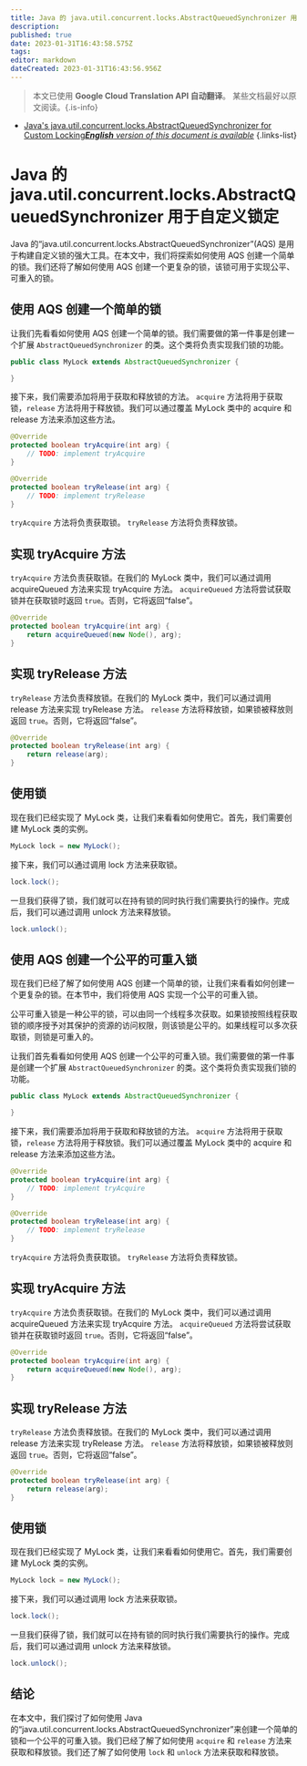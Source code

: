 ```yaml
---
title: Java 的 java.util.concurrent.locks.AbstractQueuedSynchronizer 用于自定义锁定
description: 
published: true
date: 2023-01-31T16:43:58.575Z
tags: 
editor: markdown
dateCreated: 2023-01-31T16:43:56.956Z
---
```


> 本文已使用 **Google Cloud Translation API 自动翻译**。
某些文档最好以原文阅读。{.is-info}

- [Java's java.util.concurrent.locks.AbstractQueuedSynchronizer for Custom Locking***English** version of this document is available*](/en/Knowledge-base/Java/java-s-java-util-concurrent-locks-abstractqueuedsynchronizer-for-custom-locking)
{.links-list}


# Java 的 java.util.concurrent.locks.AbstractQueuedSynchronizer 用于自定义锁定

Java 的“java.util.concurrent.locks.AbstractQueuedSynchronizer”(AQS) 是用于构建自定义锁的强大工具。在本文中，我们将探索如何使用 AQS 创建一个简单的锁。我们还将了解如何使用 AQS 创建一个更复杂的锁，该锁可用于实现公平、可重入的锁。

## 使用 AQS 创建一个简单的锁

让我们先看看如何使用 AQS 创建一个简单的锁。我们需要做的第一件事是创建一个扩展 `AbstractQueuedSynchronizer` 的类。这个类将负责实现我们锁的功能。

```java
public class MyLock extends AbstractQueuedSynchronizer {

}
```

接下来，我们需要添加将用于获取和释放锁的方法。 `acquire` 方法将用于获取锁，`release` 方法将用于释放锁。我们可以通过覆盖 MyLock 类中的 acquire 和 release 方法来添加这些方法。

```java
@Override
protected boolean tryAcquire(int arg) {
    // TODO: implement tryAcquire
}

@Override
protected boolean tryRelease(int arg) {
    // TODO: implement tryRelease
}
```

`tryAcquire` 方法将负责获取锁。 `tryRelease` 方法将负责释放锁。

## 实现 tryAcquire 方法

`tryAcquire` 方法负责获取锁。在我们的 MyLock 类中，我们可以通过调用 acquireQueued 方法来实现 tryAcquire 方法。 `acquireQueued` 方法将尝试获取锁并在获取锁时返回 `true`。否则，它将返回“false”。

```java
@Override
protected boolean tryAcquire(int arg) {
    return acquireQueued(new Node(), arg);
}
```

## 实现 tryRelease 方法

`tryRelease` 方法负责释放锁。在我们的 MyLock 类中，我们可以通过调用 release 方法来实现 tryRelease 方法。 `release` 方法将释放锁，如果锁被释放则返回 `true`。否则，它将返回“false”。

```java
@Override
protected boolean tryRelease(int arg) {
    return release(arg);
}
```

## 使用锁

现在我们已经实现了 MyLock 类，让我们来看看如何使用它。首先，我们需要创建 MyLock 类的实例。

```java
MyLock lock = new MyLock();
```

接下来，我们可以通过调用 lock 方法来获取锁。

```java
lock.lock();
```

一旦我们获得了锁，我们就可以在持有锁的同时执行我们需要执行的操作。完成后，我们可以通过调用 unlock 方法来释放锁。

```java
lock.unlock();
```

## 使用 AQS 创建一个公平的可重入锁

现在我们已经了解了如何使用 AQS 创建一个简单的锁，让我们来看看如何创建一个更复杂的锁。在本节中，我们将使用 AQS 实现一个公平的可重入锁。

公平可重入锁是一种公平的锁，可以由同一个线程多次获取。如果锁按照线程获取锁的顺序授予对其保护的资源的访问权限，则该锁是公平的。如果线程可以多次获取锁，则锁是可重入的。

让我们首先看看如何使用 AQS 创建一个公平的可重入锁。我们需要做的第一件事是创建一个扩展 `AbstractQueuedSynchronizer` 的类。这个类将负责实现我们锁的功能。

```java
public class MyLock extends AbstractQueuedSynchronizer {

}
```

接下来，我们需要添加将用于获取和释放锁的方法。 `acquire` 方法将用于获取锁，`release` 方法将用于释放锁。我们可以通过覆盖 MyLock 类中的 acquire 和 release 方法来添加这些方法。

```java
@Override
protected boolean tryAcquire(int arg) {
    // TODO: implement tryAcquire
}

@Override
protected boolean tryRelease(int arg) {
    // TODO: implement tryRelease
}
```

`tryAcquire` 方法将负责获取锁。 `tryRelease` 方法将负责释放锁。

## 实现 tryAcquire 方法

`tryAcquire` 方法负责获取锁。在我们的 MyLock 类中，我们可以通过调用 acquireQueued 方法来实现 tryAcquire 方法。 `acquireQueued` 方法将尝试获取锁并在获取锁时返回 `true`。否则，它将返回“false”。

```java
@Override
protected boolean tryAcquire(int arg) {
    return acquireQueued(new Node(), arg);
}
```

## 实现 tryRelease 方法

`tryRelease` 方法负责释放锁。在我们的 MyLock 类中，我们可以通过调用 release 方法来实现 tryRelease 方法。 `release` 方法将释放锁，如果锁被释放则返回 `true`。否则，它将返回“false”。

```java
@Override
protected boolean tryRelease(int arg) {
    return release(arg);
}
```

## 使用锁

现在我们已经实现了 MyLock 类，让我们来看看如何使用它。首先，我们需要创建 MyLock 类的实例。

```java
MyLock lock = new MyLock();
```

接下来，我们可以通过调用 lock 方法来获取锁。

```java
lock.lock();
```

一旦我们获得了锁，我们就可以在持有锁的同时执行我们需要执行的操作。完成后，我们可以通过调用 unlock 方法来释放锁。

```java
lock.unlock();
```

## 结论

在本文中，我们探讨了如何使用 Java 的“java.util.concurrent.locks.AbstractQueuedSynchronizer”来创建一个简单的锁和一个公平的可重入锁。我们已经了解了如何使用 `acquire` 和 `release` 方法来获取和释放锁。我们还了解了如何使用 `lock` 和 `unlock` 方法来获取和释放锁。
